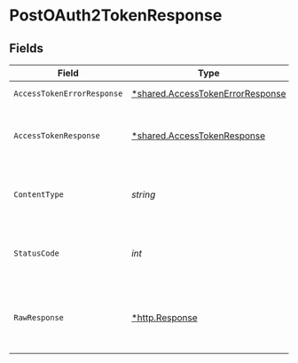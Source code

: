 # PostOAuth2TokenResponse


## Fields

| Field                                                                               | Type                                                                                | Required                                                                            | Description                                                                         |
| ----------------------------------------------------------------------------------- | ----------------------------------------------------------------------------------- | ----------------------------------------------------------------------------------- | ----------------------------------------------------------------------------------- |
| `AccessTokenErrorResponse`                                                          | [*shared.AccessTokenErrorResponse](../../models/shared/accesstokenerrorresponse.md) | :heavy_minus_sign:                                                                  | Failure create token                                                                |
| `AccessTokenResponse`                                                               | [*shared.AccessTokenResponse](../../models/shared/accesstokenresponse.md)           | :heavy_minus_sign:                                                                  | Successfully exchanged the code to create a token                                   |
| `ContentType`                                                                       | *string*                                                                            | :heavy_check_mark:                                                                  | HTTP response content type for this operation                                       |
| `StatusCode`                                                                        | *int*                                                                               | :heavy_check_mark:                                                                  | HTTP response status code for this operation                                        |
| `RawResponse`                                                                       | [*http.Response](https://pkg.go.dev/net/http#Response)                              | :heavy_minus_sign:                                                                  | Raw HTTP response; suitable for custom response parsing                             |